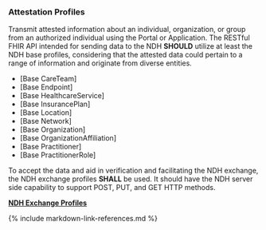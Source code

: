 ### Attestation Profiles

Transmit attested information about an individual, organization, or group from an authorized individual using the Portal or Application. The RESTful FHIR API intended for sending data to the NDH **SHOULD** utilize at least the NDH base profiles, considering that the attested data could pertain to a range of information and originate from diverse entities.

* [Base CareTeam]
* [Base Endpoint]
* [Base HealthcareService]
* [Base InsurancePlan]
* [Base Location]
* [Base Network]
* [Base Organization]
* [Base OrganizationAffiliation]
* [Base Practitioner]
* [Base PractitionerRole]


To accept the data and aid in verification and facilitating the NDH exchange, the NDH exchange profiles **SHALL** be used. It should have the NDH server side capability to support POST, PUT, and GET HTTP methods.   

**[NDH Exchange Profiles](ndapi-artifacts.html#national-directory-api-profiles-1)**


{% include markdown-link-references.md %}